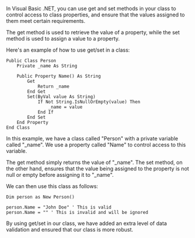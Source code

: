 In Visual Basic .NET, you can use get and set methods in your class to control access to class properties, and ensure that the values assigned to them meet certain requirements.

The get method is used to retrieve the value of a property, while the set method is used to assign a value to a property.

Here's an example of how to use get/set in a class:

```
Public Class Person
    Private _name As String

    Public Property Name() As String
        Get
            Return _name
        End Get
        Set(ByVal value As String)
            If Not String.IsNullOrEmpty(value) Then
                _name = value
            End If
        End Set
    End Property
End Class
```

In this example, we have a class called "Person" with a private variable called "_name". We use a property called "Name" to control access to this variable. 

The get method simply returns the value of "_name". The set method, on the other hand, ensures that the value being assigned to the property is not null or empty before assigning it to "_name".

We can then use this class as follows:

```
Dim person as New Person()

person.Name = "John Doe" ' This is valid
person.Name = "" ' This is invalid and will be ignored
```

By using get/set in our class, we have added an extra level of data validation and ensured that our class is more robust.